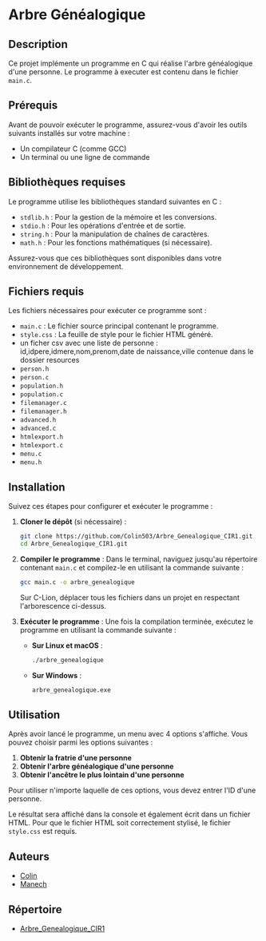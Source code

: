 # Arbre Généalogique

## Description

Ce projet implémente un programme en C qui réalise l'arbre généalogique d'une personne. Le programme à executer est contenu dans le fichier `main.c`.

## Prérequis

Avant de pouvoir exécuter le programme, assurez-vous d'avoir les outils suivants installés sur votre machine :

- Un compilateur C (comme GCC)
- Un terminal ou une ligne de commande

## Bibliothèques requises

Le programme utilise les bibliothèques standard suivantes en C :

- `stdlib.h` : Pour la gestion de la mémoire et les conversions.
- `stdio.h` : Pour les opérations d'entrée et de sortie.
- `string.h` : Pour la manipulation de chaînes de caractères.
- `math.h` : Pour les fonctions mathématiques (si nécessaire).

Assurez-vous que ces bibliothèques sont disponibles dans votre environnement de développement.

## Fichiers requis

Les fichiers nécessaires pour exécuter ce programme sont :

- `main.c` : Le fichier source principal contenant le programme.
- `style.css` : La feuille de style pour le fichier HTML généré.
- un ficher csv avec une liste de personne : id,idpere,idmere,nom,prenom,date de naissance,ville contenue dans le dossier resources
- `person.h`
- `person.c`
- `population.h`
- `population.c`
- `filemanager.c`
- `filemanager.h`
- `advanced.h`
- `advanced.c`
- `htmlexport.h`
- `htmlexport.c`
- `menu.c`
- `menu.h`

## Installation

Suivez ces étapes pour configurer et exécuter le programme :

1. **Cloner le dépôt** (si nécessaire) :
   ```sh
   git clone https://github.com/Colin503/Arbre_Genealogique_CIR1.git
   cd Arbre_Genealogique_CIR1.git
   ```

2. **Compiler le programme** :
   Dans le terminal, naviguez jusqu'au répertoire contenant `main.c` et compilez-le en utilisant la commande suivante :
   ```sh
   gcc main.c -o arbre_genealogique
   ```
   Sur C-Lion, déplacer tous les fichiers dans un projet en respectant l'arborescence ci-dessus.
3. **Exécuter le programme** :
   Une fois la compilation terminée, exécutez le programme en utilisant la commande suivante :
   - **Sur Linux et macOS** :
     ```sh
     ./arbre_genealogique
     ```
   - **Sur Windows** :
     ```sh
     arbre_genealogique.exe
     ```

## Utilisation

Après avoir lancé le programme, un menu avec 4 options s'affiche. Vous pouvez choisir parmi les options suivantes :

1. **Obtenir la fratrie d'une personne**
2. **Obtenir l'arbre généalogique d'une personne**
3. **Obtenir l'ancêtre le plus lointain d'une personne**

Pour utiliser n'importe laquelle de ces options, vous devez entrer l'ID d'une personne.

Le résultat sera affiché dans la console et également écrit dans un fichier HTML. Pour que le fichier HTML soit correctement stylisé, le fichier `style.css` est requis.

## Auteurs

- [Colin](https://github.com/Colin503)
- [Manech](https://github.com/Mvnech)

## Répertoire

- [Arbre_Genealogique_CIR1]([https://github.com/Colin503](https://github.com/Colin503/Arbre_Genealogique_CIR1))
